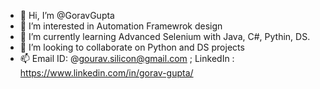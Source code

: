 - 👋 Hi, I’m @GoravGupta
- 👀 I’m interested in Automation Framewrok design
- 🌱 I’m currently learning Advanced Selenium with Java, C#, Pythin, DS.
- 💞️ I’m looking to collaborate on Python and DS projects
- 📫 Email ID:  @gourav.silicon@gmail.com ; LinkedIn :  https://www.linkedin.com/in/gorav-gupta/

<!---
GoravGupta/GoravGupta is a ✨ special ✨ repository because its `README.md` (this file) appears on your GitHub profile.
You can click the Preview link to take a look at your changes.
--->
